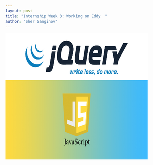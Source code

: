 ```yaml
---
layout: post
title: "Internship Week 3: Working on Eddy  "
author: "Sher Sanginov"
---
```



<img class="img-responsive" src="/assets/img/intern9.jpg" alt="Drawing" style="width: 450px; height: 400px; display: block; float:left; ">

&nbsp;&nbsp;&nbsp;&nbsp;




&nbsp;&nbsp;&nbsp;&nbsp;




&nbsp;&nbsp;&nbsp;&nbsp;
